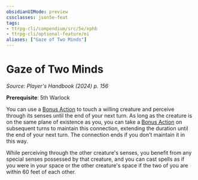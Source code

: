 ```yaml
---
obsidianUIMode: preview
cssclasses: json5e-feat
tags:
- ttrpg-cli/compendium/src/5e/xphb
- ttrpg-cli/optional-feature/ei
aliases: ["Gaze of Two Minds"]
---
```

# Gaze of Two Minds
*Source: Player's Handbook (2024) p. 156*  

**Prerequisite**: 5th Warlock

You can use a [Bonus Action](3-Compendium/rules/variant-rules/bonus-action-xphb.md) to touch a willing creature and perceive through its senses until the end of your next turn. As long as the creature is on the same plane of existence as you, you can take a [Bonus Action](3-Compendium/rules/variant-rules/bonus-action-xphb.md) on subsequent turns to maintain this connection, extending the duration until the end of your next turn. The connection ends if you don't maintain it in this way.

While perceiving through the other creature's senses, you benefit from any special senses possessed by that creature, and you can cast spells as if you were in your space or the other creature's space if the two of you are within 60 feet of each other.
